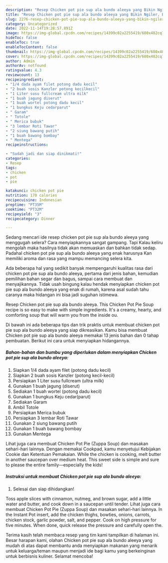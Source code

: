```yaml
---
description: "Resep Chicken pot pie sup ala bundo aleeya yang Bikin Ngiler, Buat Buka Puasa Enak Banget"
title: "Resep Chicken pot pie sup ala bundo aleeya yang Bikin Ngiler, Buat Buka Puasa Enak Banget"
slug: 2276-resep-chicken-pot-pie-sup-ala-bundo-aleeya-yang-bikin-ngiler-buat-buka-puasa-enak-banget
category: Uncategorized
date: 2022-11-14T19:28:57.891Z
image: https://img-global.cpcdn.com/recipes/14399c02a2255419/680x482cq70/chicken-pot-pie-sup-ala-bundo-aleeya-foto-resep-utama.jpg
hideToc: false
enableToc: true
enableTocContent: false
thumbnail: https://img-global.cpcdn.com/recipes/14399c02a2255419/680x482cq70/chicken-pot-pie-sup-ala-bundo-aleeya-foto-resep-utama.jpg
cover: https://img-global.cpcdn.com/recipes/14399c02a2255419/680x482cq70/chicken-pot-pie-sup-ala-bundo-aleeya-foto-resep-utama.jpg
author: Admin
authorAv: notfound
ratingvalue: 4.3
reviewcount: 13
recipeingredient:
- "1/4 dada ayam filet potong dadu kecil"
- "2 buah sosis Kanzler potong kecilkecil"
- "1 Liter susu fullcream ultra milk"
- "1 buah jagung diserut"
- "1 buah wortel potong dadu kecil"
- "1 bungkus Keju cedarparut"
- " Garam"
- " Totole"
- " Merica bubuk"
- "3 lembar Roti Tawar"
- "2 siung bawang putih"
- "1 buah bawang bombay"
- " Mentega"
recipeinstructions:

- "Sudah jadi dan siap dinikmati!"
categories:
- Resep
tags:
- chicken
- pot
- pie

katakunci: chicken pot pie 
nutrition: 170 calories
recipecuisine: Indonesian
preptime: "PT35M"
cooktime: "PT32M"
recipeyield: "3"
recipecategory: Dinner

---
```



Sedang mencari ide resep chicken pot pie sup ala bundo aleeya yang menggugah selera? Cara menyiapkannya sangat gampang. Tapi Kalau keliru mengolah maka hasilnya tidak akan memuaskan dan bahkan tidak sedap. Padahal chicken pot pie sup ala bundo aleeya yang enak harusnya Kan memiliki aroma dan rasa yang mampu memancing selera kita.


Ada beberapa hal yang sedikit banyak mempengaruhi kualitas rasa dari chicken pot pie sup ala bundo aleeya, pertama dari jenis bahan, kemudian pemilihan bahan segar dan bagus, sampai cara membuat dan menyajikannya. Tidak usah bingung kalau hendak menyiapkan chicken pot pie sup ala bundo aleeya yang enak di rumah, karena asal sudah tahu caranya maka hidangan ini bisa jadi suguhan istimewa.

Resep Chicken pot pie sup ala bundo aleeya. This Chicken Pot Pie Soup recipe is so easy to make with simple ingredients. It&#39;s a creamy, hearty, and comforting soup that will warm you from the inside ou.


Di bawah ini ada beberapa tips dan trik praktis untuk membuat chicken pot pie sup ala bundo aleeya yang siap dikreasikan. Kamu bisa membuat Chicken pot pie sup ala bundo aleeya memakai 13 jenis bahan dan 0 tahap pembuatan. Berikut ini cara untuk menyiapkan hidangannya.

<!--inarticleads1-->

##### Bahan-bahan dan bumbu yang diperlukan dalam menyiapkan Chicken pot pie sup ala bundo aleeya:

1. Siapkan 1/4 dada ayam filet (potong dadu kecil)
1. Siapkan 2 buah sosis Kanzler (potong kecil-kecil)
1. Persiapkan 1 Liter susu fullcream (ultra milk)
1. Gunakan 1 buah jagung (diserut)
1. Sediakan 1 buah wortel (potong dadu kecil)
1. Gunakan 1 bungkus Keju cedar(parut)
1. Sediakan  Garam
1. Ambil  Totole
1. Persiapkan  Merica bubuk
1. Persiapkan 3 lembar Roti Tawar
1. Gunakan 2 siung bawang putih
1. Gunakan 1 buah bawang bombay
1. Gunakan  Mentega


Lihat juga cara membuat Chicken Pot Pie (Zuppa Soup) dan masakan sehari-hari lainnya. Dengan memakai Cookpad, kamu menyetujui Kebijakan Cookie dan Ketentuan Pemakaian. While the chicken is cooking, melt butter in another saucepan over medium heat. This sweet side is simple and sure to please the entire family—especially the kids! 

<!--inarticleads2-->

##### Instruksi untuk membuat Chicken pot pie sup ala bundo aleeya:


1. Selesai dan siap dihidangkan!

Toss apple slices with cinnamon, nutmeg, and brown sugar, add a little water and butter, and cook down in a saucepan until tender. Lihat juga cara membuat Chicken Pot Pie (Zuppa Soup) dan masakan sehari-hari lainnya. In the Instant Pot insert, add the chicken thighs, bowties, onions, carrots, chicken stock, garlic powder, salt, and pepper. Cook on high pressure for five minutes. When done, quick release the pressure and carefully open the. 

Terima kasih telah membaca resep yang tim kami tampilkan di halaman ini. Besar harapan kami, olahan Chicken pot pie sup ala bundo aleeya yang mudah di atas dapat membantu anda menyiapkan makanan yang menarik untuk keluarga/teman maupun menjadi ide bagi kamu yang berkeinginan untuk berbisnis kuliner. Selamat mencoba!

